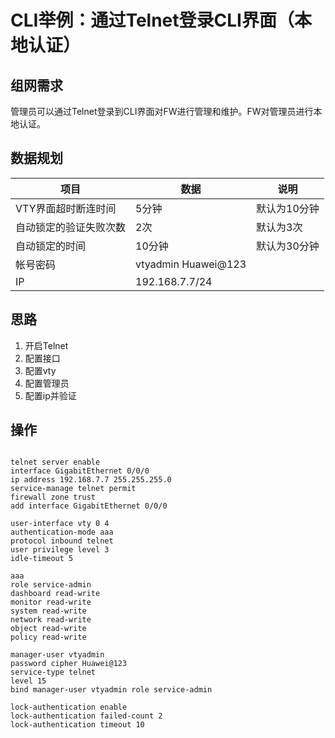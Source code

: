 # CLI举例：通过Telnet登录CLI界面（本地认证）  

## 组网需求  

管理员可以通过Telnet登录到CLI界面对FW进行管理和维护。FW对管理员进行本地认证。  

## 数据规划  

|项目|数据|说明|
|----|----|----|
|VTY界面超时断连时间|5分钟|默认为10分钟|
|自动锁定的验证失败次数|2次|默认为3次|
|自动锁定的时间|10分钟|默认为30分钟|
|帐号密码|vtyadmin Huawei@123||
|IP|192.168.7.7/24||

## 思路  

1. 开启Telnet
2. 配置接口
3. 配置vty
4. 配置管理员
5. 配置ip并验证

## 操作  

```

telnet server enable
interface GigabitEthernet 0/0/0
ip address 192.168.7.7 255.255.255.0
service-manage telnet permit
firewall zone trust
add interface GigabitEthernet 0/0/0

user-interface vty 0 4
authentication-mode aaa
protocol inbound telnet
user privilege level 3
idle-timeout 5

aaa
role service-admin
dashboard read-write
monitor read-write
system read-write
network read-write
object read-write
policy read-write

manager-user vtyadmin
password cipher Huawei@123
service-type telnet
level 15
bind manager-user vtyadmin role service-admin

lock-authentication enable
lock-authentication failed-count 2 
lock-authentication timeout 10

```
